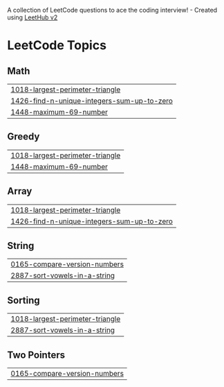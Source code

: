 A collection of LeetCode questions to ace the coding interview! - Created using [LeetHub v2](https://github.com/arunbhardwaj/LeetHub-2.0)
<!---LeetCode Topics Start-->
# LeetCode Topics
## Math
|  |
| ------- |
| [1018-largest-perimeter-triangle](https://github.com/kothamasukomali/leetcode/tree/master/1018-largest-perimeter-triangle) |
| [1426-find-n-unique-integers-sum-up-to-zero](https://github.com/kothamasukomali/leetcode/tree/master/1426-find-n-unique-integers-sum-up-to-zero) |
| [1448-maximum-69-number](https://github.com/kothamasukomali/leetcode/tree/master/1448-maximum-69-number) |
## Greedy
|  |
| ------- |
| [1018-largest-perimeter-triangle](https://github.com/kothamasukomali/leetcode/tree/master/1018-largest-perimeter-triangle) |
| [1448-maximum-69-number](https://github.com/kothamasukomali/leetcode/tree/master/1448-maximum-69-number) |
## Array
|  |
| ------- |
| [1018-largest-perimeter-triangle](https://github.com/kothamasukomali/leetcode/tree/master/1018-largest-perimeter-triangle) |
| [1426-find-n-unique-integers-sum-up-to-zero](https://github.com/kothamasukomali/leetcode/tree/master/1426-find-n-unique-integers-sum-up-to-zero) |
## String
|  |
| ------- |
| [0165-compare-version-numbers](https://github.com/kothamasukomali/leetcode/tree/master/0165-compare-version-numbers) |
| [2887-sort-vowels-in-a-string](https://github.com/kothamasukomali/leetcode/tree/master/2887-sort-vowels-in-a-string) |
## Sorting
|  |
| ------- |
| [1018-largest-perimeter-triangle](https://github.com/kothamasukomali/leetcode/tree/master/1018-largest-perimeter-triangle) |
| [2887-sort-vowels-in-a-string](https://github.com/kothamasukomali/leetcode/tree/master/2887-sort-vowels-in-a-string) |
## Two Pointers
|  |
| ------- |
| [0165-compare-version-numbers](https://github.com/kothamasukomali/leetcode/tree/master/0165-compare-version-numbers) |
<!---LeetCode Topics End-->